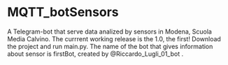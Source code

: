 # MQTT_botSensors
A Telegram-bot that serve data analized by sensors in Modena, Scuola Media Calvino. 
The currrent working release is the 1.0, the first! 
Download the project and run main.py. The name of the bot that gives information about sensor is firstBot, created by @Riccardo_Lugli_01_bot .
